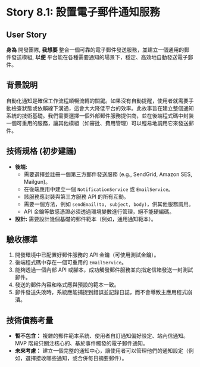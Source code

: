 # Story 8.1: 設置電子郵件通知服務

## User Story

**身為** 開發團隊,
**我想要** 整合一個可靠的電子郵件發送服務，並建立一個通用的郵件發送模組,
**以便** 平台能在各種需要通知的場景下，穩定、高效地自動發送電子郵件。

## 背景說明
自動化通知是確保工作流程順暢流轉的關鍵。如果沒有自動提醒，使用者就需要手動檢查狀態或依賴線下溝通，這會大大降低平台的效率。此故事旨在建立整個通知系統的技術基礎。我們需要選擇一個外部郵件服務提供商，並在後端程式碼中封裝一個可重用的服務，讓其他模組（如審批、費用管理）可以輕易地調用它來發送郵件。

## 技術規格 (初步建議)
*   **後端:**
    *   需要選擇並註冊一個第三方郵件發送服務 (e.g., SendGrid, Amazon SES, Mailgun)。
    *   在後端應用中建立一個 `NotificationService` 或 `EmailService`。
    *   該服務應封裝與第三方服務 API 的所有互動。
    *   需要一個方法，例如 `sendEmail(to, subject, body)`，供其他服務調用。
    *   API 金鑰等敏感憑證必須透過環境變數進行管理，絕不能硬編碼。
*   **設計:** 需要設計幾個基礎的郵件範本（例如，通用通知範本）。

## 驗收標準
1.  開發環境中已配置好郵件服務的 API 金鑰（可使用測試金鑰）。
2.  後端程式碼中存在一個可重用的 `EmailService`。
3.  能夠透過一個內部 API 或腳本，成功觸發郵件服務並向指定信箱發送一封測試郵件。
4.  發送的郵件內容和格式應與預設的範本一致。
5.  郵件發送失敗時，系統應能捕捉到錯誤並記錄日誌，而不會導致主應用程式崩潰。

## 技術債務考量
*   **暫不包含：** 複雜的郵件範本系統、使用者自訂通知偏好設定、站內信通知。MVP 階段只關注核心的、基於事件觸發的電子郵件通知。
*   **未來考慮：** 建立一個完整的通知中心，讓使用者可以管理他們的通知設定（例如，選擇接收哪些通知，或合併每日摘要郵件）。
